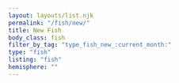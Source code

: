 ```yaml
---
layout: layouts/list.njk
permalink: "/fish/new/"
title: New Fish
body_class: fish
filter_by_tag: "type_fish_new_:current_month:"
type: "fish"
listing: "fish"
hemisphere: ""
---
```

